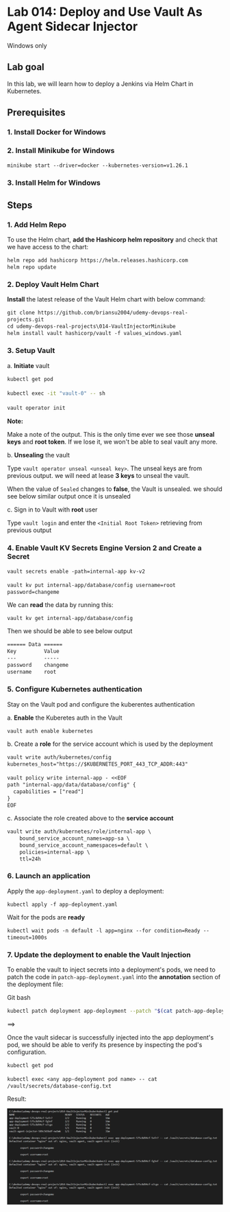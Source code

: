 # Lab 014: Deploy and Use Vault As Agent Sidecar Injector

Windows only

## Lab goal

In this lab, we will learn how to deploy a Jenkins via Helm Chart in Kubernetes.

## Prerequisites

### 1. Install Docker for Windows

### 2. Install Minikube for Windows

<!--
```dos
minikube stop
minikube delete
```
-->

```dos
minikube start --driver=docker --kubernetes-version=v1.26.1
```

### 3. Install Helm for Windows

## Steps

### 1. Add Helm Repo

To use the Helm chart, **add the Hashicorp helm repository** and check that we have access to the chart:

```dos
helm repo add hashicorp https://helm.releases.hashicorp.com
helm repo update
```

### 2. Deploy Vault Helm Chart

**Install** the latest release of the Vault Helm chart with below command:

```dos
git clone https://github.com/briansu2004/udemy-devops-real-projects.git
cd udemy-devops-real-projects\014-VaultInjectorMinikube
helm install vault hashicorp/vault -f values_windows.yaml
```

### 3. Setup Vault

a. **Initiate** vault

```bash
kubectl get pod

kubectl exec -it "vault-0" -- sh

vault operator init
```

<!--
```bash

```
-->

**Note:**

Make a note of the output. This is the only time ever we see those **unseal keys** and **root token**. If we lose it, we won't be able to seal vault any more.

b. **Unsealing** the vault

Type `vault operator unseal <unseal key>`. The unseal keys are from previous output. we will need at lease **3 keys** to unseal the vault.

When the value of  `Sealed` changes to **false**, the Vault is unsealed. we should see below similar output once it is unsealed

c. Sign in to Vault with **root** user

Type `vault login` and enter the `<Initial Root Token>` retrieving from previous output

### 4. Enable Vault KV Secrets Engine Version 2 and Create a Secret

<!--
> Refer to <https://developer.hashicorp.com/vault/docs/secrets/kv/kv-v2>
-->

```dos
vault secrets enable -path=internal-app kv-v2

vault kv put internal-app/database/config username=root password=changeme
```

We can **read** the data by running this:

```dos
vault kv get internal-app/database/config
```

Then we should be able to see below output

```dos
====== Data ======
Key         Value
---         -----
password    changeme
username    root
```

### 5. Configure Kubernetes authentication

Stay on the Vault pod and configure the kuberentes authentication

a. **Enable** the Kuberetes auth in the Vault

```dos
vault auth enable kubernetes
```

b. Create a **role** for the service account which is used by the deployment

```dos
vault write auth/kubernetes/config kubernetes_host="https://$KUBERNETES_PORT_443_TCP_ADDR:443"

vault policy write internal-app - <<EOF
path "internal-app/data/database/config" {
  capabilities = ["read"]
}
EOF
```

<!--
```bash
vault policy list
vault policy read internal-app
```
-->

<!--
> Note: Since version 2 kv has prefixed `data/`, our secret path will be `internal-app/data/database/config`, instead of `internal-app/database/config`
-->

c. Associate the role created above to the **service account**

```dos
vault write auth/kubernetes/role/internal-app \
    bound_service_account_names=app-sa \
    bound_service_account_namespaces=default \
    policies=internal-app \
    ttl=24h
```

### 6. Launch an application

Apply the `app-deployment.yaml` to deploy a deployment:

```dos
kubectl apply -f app-deployment.yaml
```

Wait for the pods are **ready**

```dos
kubectl wait pods -n default -l app=nginx --for condition=Ready --timeout=1000s
```

### 7. Update the deployment to enable the Vault Injection

To enable the vault to inject secrets into a deployment's pods, we need to patch the code in `patch-app-deployment.yaml` into the **annotation** section of the deployment file:

<!--
Power Shell has issues!

```dos
kubectl patch deployment app-deployment --patch (Get-Content patch-app-deployment.yaml | Out-String)
```
-->

Git bash

```bash
kubectl patch deployment app-deployment --patch "$(cat patch-app-deployment.yaml)"
```

==>

Once the vault sidecar is successfully injected into the app deployment's pod, we should be able to verify its presence by inspecting the pod's configuration.

```dos
kubectl get pod

kubectl exec <any app-deployment pod name> -- cat /vault/secrets/database-config.txt
```

Result:

<!--
```dos
C:\devbox\udemy-devops-real-projects\014-VaultInjectorMinikube>kubectl get pod
NAME                                    READY   STATUS    RESTARTS   AGE
app-deployment-575c8d94cf-5xfr7         2/2     Running   0          5m10s
app-deployment-575c8d94cf-fg5nf         2/2     Running   0          5m16s
app-deployment-575c8d94cf-x7cgx         2/2     Running   0          5m53s
vault-0                                 1/1     Running   0          20m
vault-agent-injector-589c565bdf-nw5mk   1/1     Running   0          20m

C:\devbox\udemy-devops-real-projects\014-VaultInjectorMinikube>kubectl exec app-deployment-575c8d94cf-5xfr7 -- cat /vault/secrets/database-config.txt
Defaulted container "nginx" out of: nginx, vault-agent, vault-agent-init (init)

        export password=changeme

        export username=root

C:\devbox\udemy-devops-real-projects\014-VaultInjectorMinikube>kubectl exec app-deployment-575c8d94cf-fg5nf -- cat /vault/secrets/database-config.txt 
Defaulted container "nginx" out of: nginx, vault-agent, vault-agent-init (init)

        export password=changeme

        export username=root    

C:\devbox\udemy-devops-real-projects\014-VaultInjectorMinikube>kubectl exec app-deployment-575c8d94cf-x7cgx -- cat /vault/secrets/database-config.txt 
Defaulted container "nginx" out of: nginx, vault-agent, vault-agent-init (init)

        export password=changeme

        export username=root    
```
-->

![Result](images/result_windows.png)
